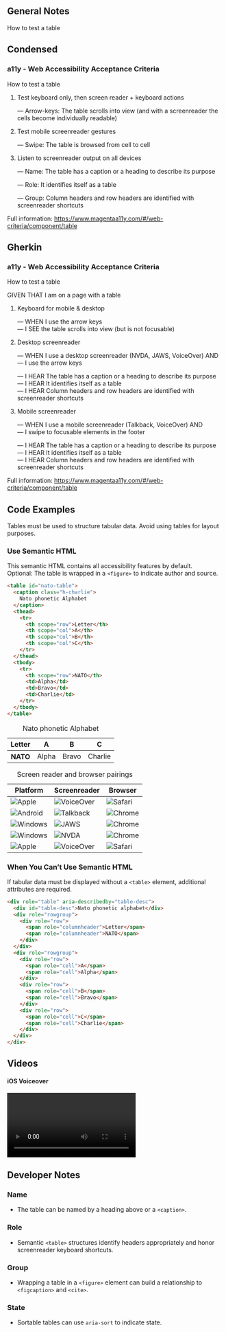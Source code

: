 ## General Notes

How to test a table

## Condensed

### a11y - Web Accessibility Acceptance Criteria

How to test a table

1. Test keyboard only, then screen reader + keyboard actions

   &mdash; Arrow-keys: The table scrolls into view (and with a screenreader the cells become individually readable)

2. Test mobile screenreader gestures

   &mdash; Swipe: The table is browsed from cell to cell

3. Listen to screenreader output on all devices

   &mdash; Name: The table has a caption or a heading to describe its purpose

   &mdash; Role: It identifies itself as a table

   &mdash; Group: Column headers and row headers are identified with screenreader shortcuts

Full information: https://www.magentaa11y.com/#/web-criteria/component/table

## Gherkin

### a11y - Web Accessibility Acceptance Criteria

How to test a table

GIVEN THAT I am on a page with a table

1. Keyboard for mobile & desktop

   &mdash; WHEN I use the arrow keys  
   &mdash; I SEE the table scrolls into view (but is not focusable)

2. Desktop screenreader

   &mdash; WHEN I use a desktop screenreader (NVDA, JAWS, VoiceOver) AND  
   &mdash; I use the arrow keys

   &mdash; I HEAR The table has a caption or a heading to describe its purpose  
   &mdash; I HEAR It identifies itself as a table  
   &mdash; I HEAR Column headers and row headers are identified with screenreader shortcuts

3. Mobile screenreader

   &mdash; WHEN I use a mobile screenreader (Talkback, VoiceOver) AND  
   &mdash; I swipe to focusable elements in the footer

   &mdash; I HEAR The table has a caption or a heading to describe its purpose  
   &mdash; I HEAR It identifies itself as a table  
   &mdash; I HEAR Column headers and row headers are identified with screenreader shortcuts

Full information: https://www.magentaa11y.com/#/web-criteria/component/table

## Code Examples
Tables must be used to structure tabular data. Avoid using tables for layout purposes.

### Use Semantic HTML

This semantic HTML contains all accessibility features by default.  
Optional: The table is wrapped in a `<figure>` to indicate author and source.

```html
<table id="nato-table">
  <caption class="h-charlie">
    Nato phonetic Alphabet
  </caption>
  <thead>
    <tr>
      <th scope="row">Letter</th>
      <th scope="col">A</th>
      <th scope="col">B</th>
      <th scope="col">C</th>
    </tr>
  </thead>
  <tbody>
    <tr>
      <th scope="row">NATO</th>
      <td>Alpha</td>
      <td>Bravo</td>
      <td>Charlie</td>
    </tr>
  </tbody>
</table>
```

<table class="text-center">
  <caption>
    Nato phonetic Alphabet
  </caption>
  <thead>
    <tr>
      <th scope="row">Letter</th>
      <th scope="col">A</th>
      <th scope="col">B</th>
      <th scope="col">C</th>
    </tr>
  </thead>
  <tbody>
    <tr>
      <th scope="row">NATO</th>
      <td>Alpha</td>
      <td>Bravo</td>
      <td>Charlie</td>
    </tr>
  </tbody>
</table>

<table class="text-center">
<caption>
    Screen reader and browser pairings
  </caption>
  <thead>
    <tr>
      <th>Platform</th>
      <th>Screenreader</th>
      <th>Browser</th>
    </tr>
  </thead>
  <tbody>
    <tr>
      <td>
        <img src="media/images/icons/logo-apple.svg" alt="Apple"> 
      </td>
      <td>
        <img src="media/images/icons/logo-apple.svg" alt="VoiceOver"> 
      </td>
      <td>
        <img src="media/images/icons/logo-safari.svg" alt="Safari"> 
      </td>
    </tr>
    <tr>
      <td>
        <img src="media/images/icons/logo-android.svg" alt="Android"> 
      </td>
      <td>
        <img src="media/images/icons/logo-talkback.svg" alt="Talkback"> 
      </td>
      <td>
        <img src="media/images/icons/logo-chrome.svg" alt="Chrome">
      </td>
    </tr>
    <tr>
      <td>
        <img src="media/images/icons/logo-windows.svg" alt="Windows"> 
      </td>
      <td>
        <img src="media/images/icons/logo-jaws.svg" alt="JAWS">
      </td>
      <td>
        <img src="media/images/icons/logo-chrome.svg" alt="Chrome"> 
      </td>
    </tr>
    <tr>
      <td>
        <img src="media/images/icons/logo-windows.svg" alt="Windows">
      </td>
      <td>
        <img src="media/images/icons/logo-nvda.svg" alt="NVDA">
      </td>
      <td>
        <img src="media/images/icons/logo-chrome.svg" alt="Chrome"> 
      </td>
    </tr>
    <tr>
      <td>
        <img src="media/images/icons/logo-apple.svg" alt="Apple">
      </td>
      <td>
        <img src="media/images/icons/logo-apple.svg" alt="VoiceOver"> 
      </td>
      <td>
        <img src="media/images/icons/logo-safari.svg" alt="Safari"> 
      </td>
    </tr>
  </tbody>
</table>

### When You Can’t Use Semantic HTML

If tabular data must be displayed without a `<table>` element, additional attributes are required.

```html
<div role="table" aria-describedby="table-desc">
  <div id="table-desc">Nato phonetic alphabet</div>
  <div role="rowgroup">
    <div role="row">
      <span role="columnheader">Letter</span>
      <span role="columnheader">NATO</span>
    </div>
  </div>
  <div role="rowgroup">
    <div role="row">
      <span role="cell">A</span>
      <span role="cell">Alpha</span>
    </div>
    <div role="row">
      <span role="cell">B</span>
      <span role="cell">Bravo</span>
    </div>
    <div role="row">
      <span role="cell">C</span>
      <span role="cell">Charlie</span>
    </div>
  </div>
</div>
```

## Videos

#### iOS Voiceover

<video controls>
  <source src="media/video/web/table/table_ios.webm" type="video/webm">
  Your browser does not support the video tag.
</video>

## Developer Notes

### Name

- The table can be named by a heading above or a `<caption>`.

### Role

- Semantic `<table>` structures identify headers appropriately and honor screenreader keyboard shortcuts.

### Group

- Wrapping a table in a `<figure>` element can build a relationship to `<figcaption>` and `<cite>`.

### State

- Sortable tables can use `aria-sort` to indicate state.
